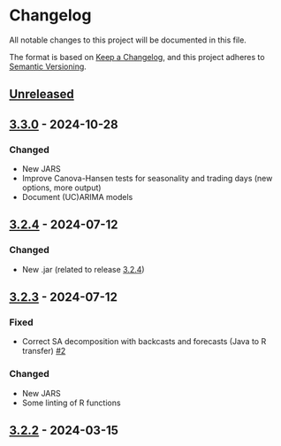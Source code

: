 # Changelog

All notable changes to this project will be documented in this file.

The format is based on [Keep a Changelog](https://keepachangelog.com/en/1.1.0/), and this project adheres
to [Semantic Versioning](https://semver.org/spec/v3.2.3.html).


## [Unreleased](https://github.com/rjdverse/rjd3toolkit/compare/v3.3.0...HEAD)

## [3.3.0](https://github.com/rjdverse/rjd3toolkit/releases/tag/v3.2.4...v3.3.0) - 2024-10-28

### Changed

* New JARS
* Improve Canova-Hansen tests for seasonality and trading days (new options, more output)
* Document (UC)ARIMA models

## [3.2.4] - 2024-07-12


### Changed

* New .jar (related to release [3.2.4](https://github.com/jdemetra/jdplus-main/releases/tag/v3.2.4))


## [3.2.3] - 2024-07-12


### Fixed

- Correct SA decomposition with backcasts and forecasts (Java to R transfer) [#2](https://github.com/rjdverse/rjd3tramoseats/issues/2)

### Changed

* New JARS
* Some linting of R functions

## [3.2.2] - 2024-03-15 


[Unreleased]: https://github.com/rjdverse/rjd3toolkit/compare/v3.2.4...HEAD
[3.2.4]: https://github.com/rjdverse/rjd3toolkit/releases/tag/v3.2.3...v3.2.4
[3.2.3]: https://github.com/rjdverse/rjd3toolkit/releases/tag/v3.2.2...v3.2.3
[3.2.2]: https://github.com/rjdverse/rjd3toolkit/releases/tag/v3.2.2
